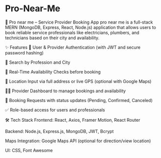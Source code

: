 # Pro-Near-Me
🔧 Pro near me  – Service Provider Booking App
pro near me is a full-stack MERN (MongoDB, Express, React, Node.js) application that allows users to book reliable service professionals like electricians, plumbers, and technicians based on their city and availability.

✨ Features
🔐 User & Provider Authentication (with JWT and secure password hashing)

📍 Search by Profession and City

📆 Real-Time Availability Checks before booking

📲 Location Input via full address or live GPS (optional with Google Maps)

🧑‍🔧 Provider Dashboard to manage bookings and availability

📨 Booking Requests with status updates (Pending, Confirmed, Canceled)

✅ Role-based access for users and professionals

🛠 Tech Stack
Frontend: React, Axios, Framer Motion, React Router

Backend: Node.js, Express.js, MongoDB, JWT, Bcrypt

Maps Integration: Google Maps API (optional for direction/view location)

UI: CSS, Font Awesome

#
